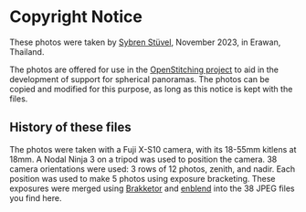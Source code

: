 # Copyright Notice

These photos were taken by [Sybren Stüvel](https://stuvelfoto.nl/), November 2023, in Erawan, Thailand.

The photos are offered for use in the [OpenStitching project](https://github.com/OpenStitching/stitching) to aid in the development of support for spherical panoramas. The photos can be copied and modified for this purpose, as long as this notice is kept with the files.

## History of these files

The photos were taken with a Fuji X-S10 camera, with its 18-55mm kitlens at 18mm. A Nodal Ninja 3 on a tripod was used to position the camera. 38 camera orientations were used: 3 rows of 12 photos, zenith, and nadir. Each position was used to make 5 photos using exposure bracketing. These exposures were merged using [Brakketor](https://gitlab.com/dr.sybren/brakketor) and [enblend](https://enblend.sourceforge.net/) into the 38 JPEG files you find here.
